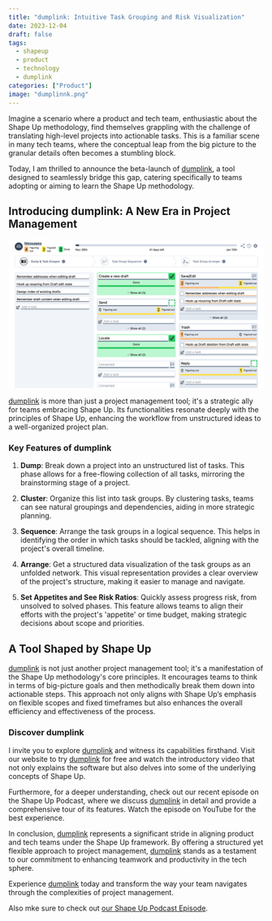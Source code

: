 ```yaml
---
title: "dumplink: Intuitive Task Grouping and Risk Visualization"
date: 2023-12-04
draft: false
tags:
  - shapeup
  - product
  - technology
  - dumplink
categories: ["Product"]
image: "dumplinnk.png"
---
```


Imagine a scenario where a product and tech team, enthusiastic about the Shape Up methodology, find themselves grappling with the challenge of translating high-level projects into actionable tasks. This is a familiar scene in many tech teams, where the conceptual leap from the big picture to the granular details often becomes a stumbling block.

Today, I am thrilled to announce the beta-launch of [dumplink](https://dump.link), a tool designed to seamlessly bridge this gap, catering specifically to teams adopting or aiming to learn the Shape Up methodology.

## Introducing dumplink: A New Era in Project Management

![dumplink](dumplink.png)

[dumplink](https://dump.link) is more than just a project management tool; it's a strategic ally for teams embracing Shape Up. Its functionalities resonate deeply with the principles of Shape Up, enhancing the workflow from unstructured ideas to a well-organized project plan.

### Key Features of dumplink

1. **Dump**: Break down a project into an unstructured list of tasks. This phase allows for a free-flowing collection of all tasks, mirroring the brainstorming stage of a project.

2. **Cluster**: Organize this list into task groups. By clustering tasks, teams can see natural groupings and dependencies, aiding in more strategic planning.

3. **Sequence**: Arrange the task groups in a logical sequence. This helps in identifying the order in which tasks should be tackled, aligning with the project's overall timeline.

4. **Arrange**: Get a structured data visualization of the task groups as an unfolded network. This visual representation provides a clear overview of the project's structure, making it easier to manage and navigate.

5. **Set Appetites and See Risk Ratios**: Quickly assess progress risk, from unsolved to solved phases. This feature allows teams to align their efforts with the project's 'appetite' or time budget, making strategic decisions about scope and priorities.

## A Tool Shaped by Shape Up

[dumplink](https://dump.link) is not just another project management tool; it's a manifestation of the Shape Up methodology's core principles. It encourages teams to think in terms of big-picture goals and then methodically break them down into actionable steps. This approach not only aligns with Shape Up’s emphasis on flexible scopes and fixed timeframes but also enhances the overall efficiency and effectiveness of the process.

### Discover dumplink

I invite you to explore [dumplink](https://dump.link) and witness its capabilities firsthand. Visit our website to try [dumplink](https://dump.link) for free and watch the introductory video that not only explains the software but also delves into some of the underlying concepts of Shape Up.

Furthermore, for a deeper understanding, check out our recent episode on the Shape Up Podcast, where we discuss [dumplink](https://dump.link) in detail and provide a comprehensive tour of its features. Watch the episode on YouTube for the best experience.

In conclusion, [dumplink](https://dump.link) represents a significant stride in aligning product and tech teams under the Shape Up framework. By offering a structured yet flexible approach to project management, [dumplink](https://dump.link) stands as a testament to our commitment to enhancing teamwork and productivity in the tech sphere.

Experience [dumplink](https://dump.link) today and transform the way your team navigates through the complexities of project management.

Also mke sure to check out [our Shape Up Podcast Episode](https://shapersbuilders.transistor.fm/episodes/building-tools-for-shape-up-klaus-breyer-matt-lane-co-founders-of-dumplink).
